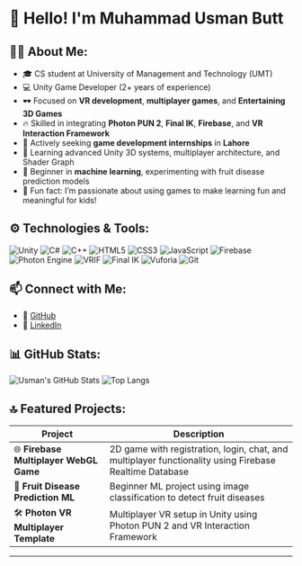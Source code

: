 # 👋 Hello! I'm Muhammad Usman Butt

## 🧑‍💻 About Me:
- 🎓 CS student at University of Management and Technology (UMT)
- 💻 Unity Game Developer (2+ years of experience)
- 🕶️ Focused on **VR development**, **multiplayer games**, and **Entertaining 3D Games**
- 🔥 Skilled in integrating **Photon PUN 2**, **Final IK**, **Firebase**, and **VR Interaction Framework**
- 🤝 Actively seeking **game development internships** in **Lahore**
- 🎯 Learning advanced Unity 3D systems, multiplayer architecture, and Shader Graph
- 🧪 Beginner in **machine learning**, experimenting with fruit disease prediction models
- 💬 Fun fact: I’m passionate about using games to make learning fun and meaningful for kids!

## ⚙️ Technologies & Tools:
![Unity](https://img.shields.io/badge/Unity-100000?style=for-the-badge&logo=unity&logoColor=white)
![C#](https://img.shields.io/badge/C%23-239120?style=for-the-badge&logo=c-sharp&logoColor=white)
![C++](https://img.shields.io/badge/C++-00599C?style=for-the-badge&logo=cplusplus&logoColor=white)
![HTML5](https://img.shields.io/badge/HTML5-E34F26?style=for-the-badge&logo=html5&logoColor=white)
![CSS3](https://img.shields.io/badge/CSS3-1572B6?style=for-the-badge&logo=css3&logoColor=white)
![JavaScript](https://img.shields.io/badge/JavaScript-F7DF1E?style=for-the-badge&logo=javascript&logoColor=black)
![Firebase](https://img.shields.io/badge/Firebase-FFCA28?style=for-the-badge&logo=firebase&logoColor=black)
![Photon Engine](https://img.shields.io/badge/Photon-PUN2-blue?style=for-the-badge)
![VRIF](https://img.shields.io/badge/VR%20Interaction%20Framework-purple?style=for-the-badge)
![Final IK](https://img.shields.io/badge/Final%20IK-Animation-orange?style=for-the-badge)
![Vuforia](https://img.shields.io/badge/Vuforia-009639?style=for-the-badge&logo=vuforia&logoColor=white)
![Git](https://img.shields.io/badge/Git-F05032?style=for-the-badge&logo=git&logoColor=white)


## 📫 Connect with Me:
- 🔗 [GitHub](https://github.com/usmanbutt-dev)
- 🔗 [LinkedIn](https://www.linkedin.com/in/muhammad-usman-butt-dev/)

## 📊 GitHub Stats:
![Usman's GitHub Stats](https://github-readme-stats.vercel.app/api?username=usmanbutt-dev&show_icons=true&theme=radical)
![Top Langs](https://github-readme-stats.vercel.app/api/top-langs/?username=usmanbutt-dev&layout=compact&theme=radical)

## 🔝 Featured Projects:

| Project | Description |
|--------|-------------|
| 🌐 **Firebase Multiplayer WebGL Game** | 2D game with registration, login, chat, and multiplayer functionality using Firebase Realtime Database |
| 🧠 **Fruit Disease Prediction ML** | Beginner ML project using image classification to detect fruit diseases |
| 🛠️ **Photon VR Multiplayer Template** | Multiplayer VR setup in Unity using Photon PUN 2 and VR Interaction Framework |

---

